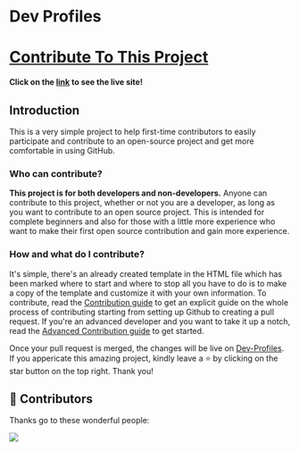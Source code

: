 # Dev Profiles

# [Contribute To This Project](https://github.com/gangadhararaoande/Dev-Profiles/)
**Click on the [link]() to see the live site!**

## Introduction

This is a very simple project to help first-time contributors to easily participate and contribute to an open-source project and get more comfortable in using GitHub.

### Who can contribute?

**This project is for both developers and non-developers.**
Anyone can contribute to this project, whether or not you are a developer, as long as you want to contribute to an open source project.
This is intended for complete beginners and also for those with a little more experience who want to make their first open source contribution and gain more experience.

### How and what do I contribute?

It's simple, there's an already created template in the HTML file which has been marked where to start and where to stop all you have to do is to make a copy of the template and customize it with your own information. To contribute, read the [Contribution guide](contribution.md) to get an explicit guide on the whole process of contributing starting from setting up Github to creating a pull request. If you're an advanced developer and you want to take it up a notch, read the [Advanced Contribution guide](advanced-contribution.md) to get started.

Once your pull request is merged, the changes will be live on [Dev-Profiles](). If you appericate this amazing project, kindly leave a ⭐ by clicking on the star button on the top right.
Thank you!

<h2>🤝 Contributors</h2>

Thanks go to these wonderful people:

<a href="https://github.com/gangadhararaoande/Dev-Profiles/graphs/contributors">
  <img src="https://contrib.rocks/image?repo=gangadhararaoande/Dev-Profiles" />
</a>
